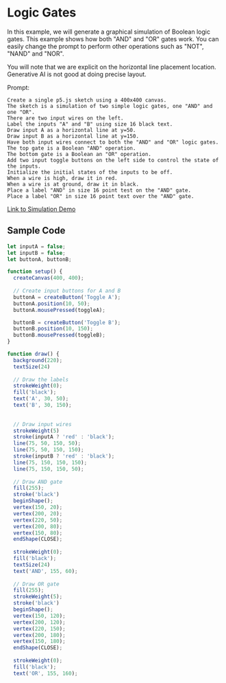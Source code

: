# Logic Gates

In this example, we will generate a graphical simulation of Boolean logic gates.
This example shows how both "AND" and "OR" gates work.  You can easily change the prompt to perform other operations such as "NOT", "NAND" and "NOR".

You will note that we are explicit on the horizontal line placement location.  Generative AI is not good at doing precise layout.

Prompt:

```linenums="0"
Create a single p5.js sketch using a 400x400 canvas.  
The sketch is a simulation of two simple logic gates, one "AND" and one "OR".
There are two input wires on the left.  
Label the inputs "A" and "B" using size 16 black text.
Draw input A as a horizontal line at y=50.
Draw input B as a horizontal line at y=150.
Have both input wires connect to both the "AND" and "OR" logic gates.  
The top gate is a Boolean "AND" operation.  
The bottom gate is a Boolean an "OR" operation.
Add two input toggle buttons on the left side to control the state of the inputs.
Initialize the initial states of the inputs to be off. 
When a wire is high, draw it in red.  
When a wire is at ground, draw it in black.
Place a label "AND" in size 16 point test on the "AND" gate.
Place a label "OR" in size 16 point text over the "AND" gate.
```

[Link to Simulation Demo](./logic-gates.html)

## Sample Code

```js
let inputA = false;
let inputB = false;
let buttonA, buttonB;

function setup() {
  createCanvas(400, 400);
  
  // Create input buttons for A and B
  buttonA = createButton('Toggle A');
  buttonA.position(10, 50);
  buttonA.mousePressed(toggleA);

  buttonB = createButton('Toggle B');
  buttonB.position(10, 150);
  buttonB.mousePressed(toggleB);
}

function draw() {
  background(220);
  textSize(24)
  
  // Draw the labels
  strokeWeight(0);
  fill('black');
  text('A', 30, 50);
  text('B', 30, 150);
  
  
  // Draw input wires
  strokeWeight(5)
  stroke(inputA ? 'red' : 'black');
  line(75, 50, 150, 50);
  line(75, 50, 150, 150);
  stroke(inputB ? 'red' : 'black');
  line(75, 150, 150, 150);
  line(75, 150, 150, 50);
  
  // Draw AND gate
  fill(255);
  stroke('black')
  beginShape();
  vertex(150, 20);
  vertex(200, 20);
  vertex(220, 50);
  vertex(200, 80);
  vertex(150, 80);
  endShape(CLOSE);
  
  strokeWeight(0);
  fill('black');
  textSize(24)
  text('AND', 155, 60);
  
  // Draw OR gate
  fill(255);
  strokeWeight(5);
  stroke('black')
  beginShape();
  vertex(150, 120);
  vertex(200, 120);
  vertex(220, 150);
  vertex(200, 180);
  vertex(150, 180);
  endShape(CLOSE);
  
  strokeWeight(0);
  fill('black');
  text('OR', 155, 160);
```